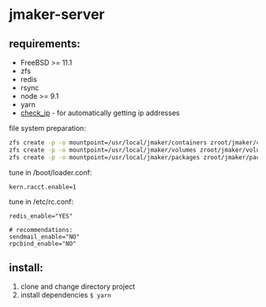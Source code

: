 # jmaker-server

## requirements:

- FreeBSD >= 11.1
- zfs
- redis
- rsync
- node >= 9.1
- yarn
- [check_ip](https://github.com/jail-maker/check_ip) -
for automatically getting ip addresses

file system preparation:
```sh
zfs create -p -o mountpoint=/usr/local/jmaker/containers zroot/jmaker/containers
zfs create -p -o mountpoint=/usr/local/jmaker/volumes zroot/jmaker/volumes
zfs create -p -o mountpoint=/usr/local/jmaker/packages zroot/jmaker/packages
```

tune in /boot/loader.conf:
```
kern.racct.enable=1
```

tune in /etc/rc.conf:
```
redis_enable="YES"

# recommendations:
sendmail_enable="NO"
rpcbind_enable="NO"
```

## install:
1. clone and change directory project
2. install dependencies `$ yarn`

